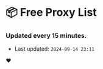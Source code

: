 # :package: Free Proxy List
### Updated every 15 minutes.

- Last updated: `2024-09-14 23:11`

:heart:
